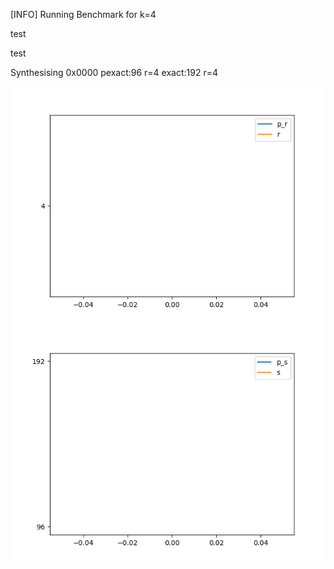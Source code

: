 [INFO] Running Benchmark for k=4

test

test

Synthesising 0x0000 pexact:96 r=4 exact:192 r=4

![image1](https://github.com/FeldmeierMichael/Exact-Power-Synthesis/blob/main/benchmark_r.png?)
![image2](https://github.com/FeldmeierMichael/Exact-Power-Synthesis/blob/main/benchmark_s.png?)

